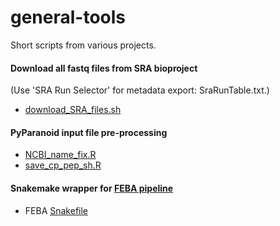 # general-tools

Short scripts from various projects.

#### Download all fastq files from SRA bioproject 

(Use 'SRA Run Selector' for metadata export: SraRunTable.txt.)

- [download\_SRA\_files.sh](download_SRA_files.sh)

#### PyParanoid input file pre-processing

- [NCBI\_name\_fix.R](NCBI_name_fix.R)
- [save\_cp\_pep_sh.R](save_cp_pep_sh.R)

#### Snakemake wrapper for [FEBA pipeline](https://bitbucket.org/berkeleylab/feba/)

- FEBA [Snakefile](feba/Snakefile)